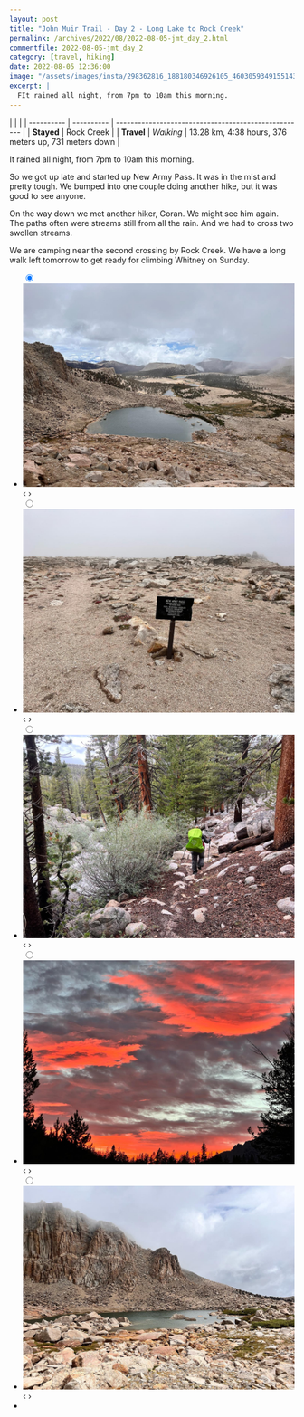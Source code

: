 ```yaml
---
layout: post
title: "John Muir Trail - Day 2 - Long Lake to Rock Creek"
permalink: /archives/2022/08/2022-08-05-jmt_day_2.html
commentfile: 2022-08-05-jmt_day_2
category: [travel, hiking]
date: 2022-08-05 12:36:00
image: "/assets/images/insta/298362816_188180346926105_4603059349155143938_n_17983512538576404.jpg"
excerpt: |
  FIt rained all night, from 7pm to 10am this morning.
---
```


|            |            |
| ---------- | ---------- | ---------------------------------------------------- |
| **Stayed** | Rock Creek |
| **Travel** | _Walking_  | 13.28 km, 4:38 hours, 376 meters up, 731 meters down |

It rained all night, from 7pm to 10am this morning.

So we got up late and started up New Army Pass. It was in the mist and pretty tough. We bumped into one couple doing another hike, but it was good to see anyone.

On the way down we met another hiker, Goran. We might see him again. The paths often were streams still from all the rain. And we had to cross two swollen streams.

We are camping near the second crossing by Rock Creek. We have a long walk left tomorrow to get ready for climbing Whitney on Sunday.

<ul class="slides">
    <input type="radio" name="radio-btn" id="img-1" checked="checked" />
    <li class="slide-container">
        <div class="slide">
          <a href="/assets/images/insta/298619487_1498958323860083_822077180579266522_n_18218256586197917.jpg"><img src="/assets/images/insta/298619487_1498958323860083_822077180579266522_n_18218256586197917.jpg" /></a>
        </div>
    <div class="nav">
      <label for="img-5" class="prev">&#x2039;</label>
      <label for="img-2" class="next">&#x203a;</label>
    </div>
    </li>
        <input type="radio" name="radio-btn" id="img-2"  />
    <li class="slide-container">
        <div class="slide">
          <a href="/assets/images/insta/298564763_118647690921501_2035925305775119192_n_18212109403081308.jpg"><img src="/assets/images/insta/298564763_118647690921501_2035925305775119192_n_18212109403081308.jpg" /></a>
        </div>
    <div class="nav">
      <label for="img-1" class="prev">&#x2039;</label>
      <label for="img-3" class="next">&#x203a;</label>
    </div>
    </li>
        <input type="radio" name="radio-btn" id="img-3"  />
    <li class="slide-container">
        <div class="slide">
          <a href="/assets/images/insta/298595103_411999130788356_4992878467862208414_n_17941916462224121.jpg"><img src="/assets/images/insta/298595103_411999130788356_4992878467862208414_n_17941916462224121.jpg" /></a>
        </div>
    <div class="nav">
      <label for="img-2" class="prev">&#x2039;</label>
      <label for="img-4" class="next">&#x203a;</label>
    </div>
    </li>
        <input type="radio" name="radio-btn" id="img-4"  />
    <li class="slide-container">
        <div class="slide">
          <a href="/assets/images/insta/298257110_138517835538020_1531767513315686177_n_17961984772868499.jpg"><img src="/assets/images/insta/298257110_138517835538020_1531767513315686177_n_17961984772868499.jpg" /></a>
        </div>
    <div class="nav">
      <label for="img-3" class="prev">&#x2039;</label>
      <label for="img-5" class="next">&#x203a;</label>
    </div>
    </li>
    <input type="radio" name="radio-btn" id="img-5" />
    <li class="slide-container">
        <div class="slide">
          <a href="/assets/images/insta/298362816_188180346926105_4603059349155143938_n_17983512538576404.jpg"><img src="/assets/images/insta/298362816_188180346926105_4603059349155143938_n_17983512538576404.jpg" /></a>
        </div>
    <div class="nav">
      <label for="img-4" class="prev">&#x2039;</label>
      <label for="img-1" class="next">&#x203a;</label>
    </div>
    </li>			
<li class="nav-dots">
      <label for="img-1" class="nav-dot" id="img-dot-1"></label>
      <label for="img-2" class="nav-dot" id="img-dot-2"></label>
      <label for="img-3" class="nav-dot" id="img-dot-3"></label>
      <label for="img-4" class="nav-dot" id="img-dot-4"></label>
      <label for="img-5" class="nav-dot" id="img-dot-5"></label>
</li>
</ul>
